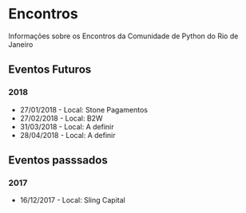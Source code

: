 # Encontros
Informações sobre os Encontros da Comunidade de Python do Rio de Janeiro

## Eventos Futuros
### 2018
- 27/01/2018 - Local: Stone Pagamentos
- 27/02/2018 - Local: B2W
- 31/03/2018 - Local: A definir
- 28/04/2018 - Local: A definir

## Eventos passsados
### 2017
- 16/12/2017 - Local: Sling Capital
